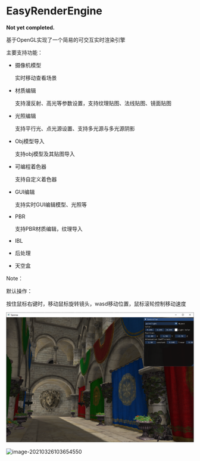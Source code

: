# EasyRenderEngine

**Not yet completed.**  

基于OpenGL实现了一个简易的可交互实时渲染引擎 

主要支持功能： 

-  摄像机模型 

    实时移动查看场景 

- 材质编辑 

    支持漫反射、高光等参数设置，支持纹理贴图、法线贴图、镜面贴图 

- 光照编辑 

    支持平行光、点光源设置、支持多光源与多光源阴影 

- Obj模型导入 

    支持obj模型及其贴图导入 

- 可编程着色器 

    支持自定义着色器 

- GUI编辑 

    支持实时GUI编辑模型、光照等 

-  PBR

    支持PBR材质编辑，纹理导入

-  IBL

-  后处理

- 天空盒 




Note： 

默认操作： 

按住鼠标右键时，移动鼠标旋转镜头，wasd移动位置，鼠标滚轮控制移动速度



![image-20201223105523454](images/sponza.png)



![image-20210326103654550](README.assets/image-20210326103654550.png)